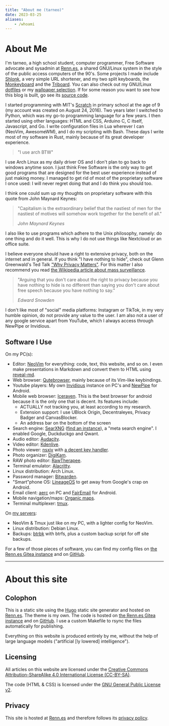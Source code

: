 ```yaml
---
title: "About me (tarneo)"
date: 2023-03-25
aliases:
    - /whoami
---
```


# About Me

I'm tarneo, a high school student, computer programmer, Free Software advocate and sysadmin at [Renn.es](https://renn.es), a shared GNU/Linux system in the style of the public access computers of the 90's. Some projects I made include [Shlonk](https://github.com/tarneaux/shlonk), a very simple URL shortener, and my two split keyboards, the [Monkeyboard](/posts/split_keyboard/) and the [Triboard](/posts/triboard/). You can also check out my GNU/Linux [dotfiles](https://github.com/tarneaux/.f) or my [wallpaper selection](https://github.com/tarneaux/wallpapers). If for some reason you want to see how this blog is built, go see its [source code](https://github.com/tarneaux/tarneo.fr).

I started programming with MIT's [Scratch](https://scratch.mit.edu) in primary school at the age of 9 (my account was created on August 24, 2016). Two years later I switched to Python, which was my go-to programming language for a few years. I then started using other languages: HTML and CSS, Arduino C, C itself, Javascript, and Go. I write configuration files in Lua wherever I can (NeoVim, AwesomeWM), and I do my scripting with Bash. These days I write most of my software in Rust, mainly because of its great developer experience.

> "I use arch BTW"

I use Arch Linux as my daily driver OS and I don't plan to go back to windows anytime soon. I just think Free Software is the only way to get good programs that are designed for the best user experience instead of just making money. I managed to get rid of most of the proprietary software I once used: I will never regret doing that and I do think you should too.

I think one could sum up my thoughts on proprietary software with this quote from John Maynard Keynes:

> "Capitalism is the extraordinary belief that the nastiest of men for the nastiest of motives will somehow work together for the benefit of all."
>
> <cite>John Maynard Keynes</cite>

I also like to use programs which adhere to the Unix philosophy, namely: do one thing and do it well. This is why I do not use things like Nextcloud or an office suite.

I believe everyone should have a right to extensive privacy, both on the internet and in general. If you think "I have nothing to hide", check out Glenn Greenwald's Ted Talk ["Why Privacy Matters"](https://iv.renn.es/watch?v=pcSlowAhvUk). For this matter I also recommend you read [the Wikipedia article about mass surveillance](https://en.wikipedia.org/wiki/Mass_surveillance).

> "Arguing that you don't care about the right to privacy because you have nothing to hide is no different than saying you don't care about free speech because you have nothing to say."
> 
> <cite>Edward Snowden</cite>

I don't like most of "social" media platforms: Instagram or TikTok, in my very humble opinion, do not provide any value to the user. I am also not a user of any google service apart from YouTube, which I always access through NewPipe or Invidious.

## Software I Use

On my PC(s):
- Editor: [NeoVim](https://neovim.io/) for everything: code, text, this website, and so on. I even make presentations in Markdown and convert them to HTML using [reveal-md](https://github.com/webpro/reveal-md).
- Web browser: [Qutebrowser](https://qutebrowser.org/), mainly because of its Vim-like keybindings.
- Youtube players: My own [Invidious](https://invidious.io/) instance on PC's and [NewPipe](https://github.com/TeamNewPipe/NewPipe) for Android.
- Mobile web browser: [Iceraven](https://github.com/fork-maintainers/iceraven-browser). This is the best browser for android because it is the only one that is decent. Its features include:
    - ACTUALLY not tracking you, at least according to my research.
    - Extension support: I use UBlock Origin, Decentraleyes, Privacy Badger and CanvasBlocker.
    - An address bar on the bottom of the screen
- Search engine: [SearXNG](https://docs.searxng.org/) ([find an instance](https://searx.space/)), a "meta search engine". I enabled Google, Duckduckgo and Qwant.
- Audio editor: [Audacity](https://www.audacityteam.org/).
- Video editor: [Kdenlive](https://kdenlive.org/en/).
- Photo viewer: [nsxiv](https://codeberg.org/nsxiv/nsxiv) with [a decent key handler](https://raw.githubusercontent.com/tarneaux/.f/master/nsxiv/.config/nsxiv/exec/key-handler).
- Photo organizer: [DigiKam](https://www.digikam.org/).
- RAW photo editor: [RawTherapee](http://rawtherapee.com/).
- Terminal emulator: [Alacritty](https://github.com/alacritty/alacritty).
- Linux distribution: Arch Linux.
- Password manager: [Bitwarden](https://bitwarden.com/).
- "Smart"phone OS: [LineageOS](https://lineageos.org/) to get away from Google's crap on Android.
- Email client: [aerc](https://aerc-mail.org/) on PC and [FairEmail](https://email.faircode.eu/) for Android.
- Mobile navigation/maps: [Organic maps](https://organicmaps.app/).
- Terminal multiplexer: [tmux](https://github.com/tmux/tmux).

On [my servers](https://renn.es):
- NeoVim & Tmux just like on my PC, with a lighter config for NeoVim.
- Linux distribution: Debian Linux.
- Backups: [btrbk](https://digint.ch/btrbk/) with btrfs, plus a custom backup script for off site backups.

For a few of those pieces of software, you can find my config files on [the Renn.es Gitea instance](https://git.renn.es/tarneo/.f) and on [GitHub](https://github.com/tarneaux/.f).

---

# About this site

## Colophon

This is a static site using the [Hugo](https://gohugo.io/) static site generator and hosted on [Renn.es](https://renn.es/). The theme is my own. The code is hosted on [the Renn.es Gitea instance](https://git.renn.es/tarneo/tarneo.fr) and on [GitHub](https://github.com/tarneaux/tarneo.fr). I use a custom Makefile to rsync the files automatically for publishing.

Everything on this website is produced entirely by me, without the help of large language models ("artificial [ly lowered] intelligence").

## Licensing

All articles on this website are licensed under the [Creative Commons Attribution-ShareAlike 4.0 International License (CC-BY-SA)](https://creativecommons.org/licenses/by-sa/4.0/).

The code (HTML & CSS) is licensed under the [GNU General Public License v2](https://www.gnu.org/licenses/old-licenses/gpl-2.0.html).

## Privacy

This site is hosted at [Renn.es](https://renn.es/) and therefore follows its [privacy policy](https://renn.es/#privacy).
